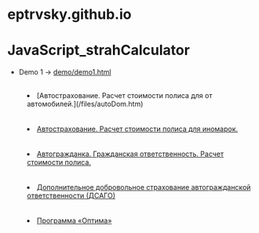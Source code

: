 # eptrvsky.github.io
# JavaScript_strahCalculator
 * Demo 1 -> [demo/demo1.html](http://libsjs.github.io/jquery.table.js/demo/demo1.html)
<menu>
<br><li>[Автострахование. Расчет стоимости полиса для от автомобилей.](/files/autoDom.htm)</li><br>
<br><li><A target=listview HREF="files/AUTOIN.HTM">Автострахование. Расчет стоимости полиса для иномарок.</a></li><br>
<br><li><A target=listview HREF="files/CIVIL.HTM">Автогражданка. Гражданская ответственность. Расчет стоимости полиса. </a></li><br>
<br><li><A target=listview HREF="files/DSAGO.HTM">Дополнительное добровольное страхование автогражданской ответственности (ДСАГО) </a></li><br>
<br><li><A target=listview HREF="files/OPTIMA.HTM">Программа «Оптима»</a></li><br>
</menu>
